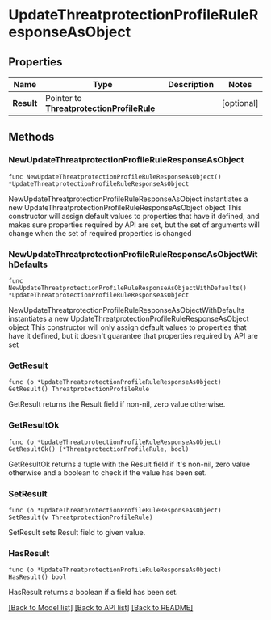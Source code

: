 # UpdateThreatprotectionProfileRuleResponseAsObject

## Properties

Name | Type | Description | Notes
------------ | ------------- | ------------- | -------------
**Result** | Pointer to [**ThreatprotectionProfileRule**](ThreatprotectionProfileRule.md) |  | [optional] 

## Methods

### NewUpdateThreatprotectionProfileRuleResponseAsObject

`func NewUpdateThreatprotectionProfileRuleResponseAsObject() *UpdateThreatprotectionProfileRuleResponseAsObject`

NewUpdateThreatprotectionProfileRuleResponseAsObject instantiates a new UpdateThreatprotectionProfileRuleResponseAsObject object
This constructor will assign default values to properties that have it defined,
and makes sure properties required by API are set, but the set of arguments
will change when the set of required properties is changed

### NewUpdateThreatprotectionProfileRuleResponseAsObjectWithDefaults

`func NewUpdateThreatprotectionProfileRuleResponseAsObjectWithDefaults() *UpdateThreatprotectionProfileRuleResponseAsObject`

NewUpdateThreatprotectionProfileRuleResponseAsObjectWithDefaults instantiates a new UpdateThreatprotectionProfileRuleResponseAsObject object
This constructor will only assign default values to properties that have it defined,
but it doesn't guarantee that properties required by API are set

### GetResult

`func (o *UpdateThreatprotectionProfileRuleResponseAsObject) GetResult() ThreatprotectionProfileRule`

GetResult returns the Result field if non-nil, zero value otherwise.

### GetResultOk

`func (o *UpdateThreatprotectionProfileRuleResponseAsObject) GetResultOk() (*ThreatprotectionProfileRule, bool)`

GetResultOk returns a tuple with the Result field if it's non-nil, zero value otherwise
and a boolean to check if the value has been set.

### SetResult

`func (o *UpdateThreatprotectionProfileRuleResponseAsObject) SetResult(v ThreatprotectionProfileRule)`

SetResult sets Result field to given value.

### HasResult

`func (o *UpdateThreatprotectionProfileRuleResponseAsObject) HasResult() bool`

HasResult returns a boolean if a field has been set.


[[Back to Model list]](../README.md#documentation-for-models) [[Back to API list]](../README.md#documentation-for-api-endpoints) [[Back to README]](../README.md)


